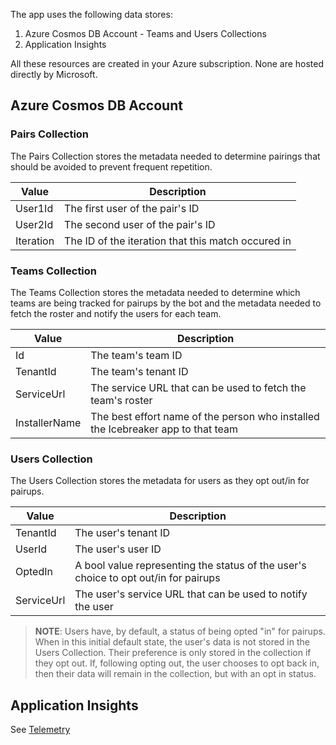 The app uses the following data stores:
1. Azure Cosmos DB Account - Teams and Users Collections
1. Application Insights

All these resources are created in your Azure subscription. None are hosted directly by Microsoft.

## Azure Cosmos DB Account

### Pairs Collection

The Pairs Collection stores the metadata needed to determine pairings that should be avoided to prevent frequent repetition.

| Value         | Description
| ---           | ---
| User1Id       | The first user of the pair's ID
| User2Id       | The second user of the pair's ID
| Iteration     | The ID of the iteration that this match occured in

### Teams Collection

The Teams Collection stores the metadata needed to determine which teams are being tracked for pairups by the bot and the metadata needed to fetch the roster and notify the users for each team.

| Value         | Description
| ---           | ---
| Id            | The team's team ID
| TenantId      | The team's tenant ID
| ServiceUrl    | The service URL that can be used to fetch the team's roster
| InstallerName | The best effort name of the person who installed the Icebreaker app to that team

### Users Collection

The Users Collection stores the metadata for users as they opt out/in for pairups.

| Value      | Description
| ---        | ---
| TenantId   | The user's tenant ID
| UserId     | The user's user ID
| OptedIn    | A bool value representing the status of the user's choice to opt out/in for pairups
| ServiceUrl | The user's service URL that can be used to notify the user

> **NOTE**: Users have, by default, a status of being opted "in" for pairups. When in this initial default state, the user's data is not stored in the Users Collection. Their preference is only stored in the collection if they opt out. If, following opting out, the user chooses to opt back in, then their data will remain in the collection, but with an opt in status.

## Application Insights

See [Telemetry](Telemetry)
